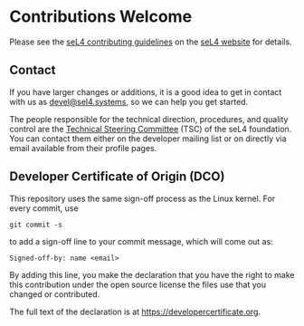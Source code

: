 <!--
     Copyright 2020, Data61, CSIRO (ABN 41 687 119 230)

     SPDX-License-Identifier: CC-BY-SA-4.0
-->

# Contributions Welcome

Please see the [seL4 contributing guidelines][1] on the [seL4 website][2] for
details.

[1]: https://docs.sel4.systems/processes/contributing.html
[2]: https://sel4.systems


## Contact

If you have larger changes or additions, it is a good idea to get in contact
with us as <devel@sel4.systems>, so we can help you get started.

The people responsible for the technical direction, procedures, and quality
control are the [Technical Steering Committee][3] (TSC) of the seL4
foundation. You can contact them either on the developer mailing list or on
directly via email available from their profile pages.

[3]: https://sel4.systems/Foundation/TSC


## Developer Certificate of Origin (DCO)

This repository uses the same sign-off process as the Linux kernel. For every
commit, use

    git commit -s

to add a sign-off line to your commit message, which will come out as:

    Signed-off-by: name <email>

By adding this line, you make the declaration that you have the right to make
this contribution under the open source license the files use that you changed
or contributed.

The full text of the declaration is at <https://developercertificate.org>.
